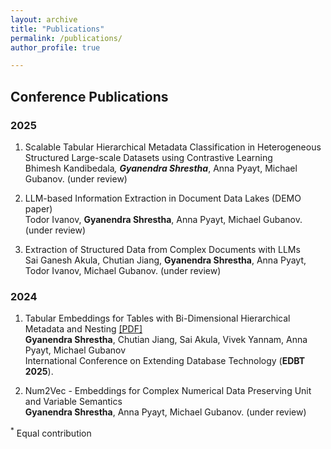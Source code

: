 ```yaml
---
layout: archive
title: "Publications"
permalink: /publications/
author_profile: true

---
```


## Conference Publications

### 2025
1. Scalable Tabular Hierarchical Metadata Classification in Heterogeneous Structured Large-scale Datasets using Contrastive Learning <br>
Bhimesh Kandibedala<sup>*</sup>, **Gyanendra Shrestha**<sup>*</sup>, Anna Pyayt, Michael Gubanov. (under review)

2. LLM-based Information Extraction in Document Data Lakes (DEMO paper) <br>
Todor Ivanov, **Gyanendra Shrestha**, Anna Pyayt, Michael Gubanov. (under review)

3. Extraction of Structured Data from Complex Documents with LLMs <br>
Sai Ganesh Akula, Chutian Jiang, **Gyanendra Shrestha**, Anna Pyayt, Todor Ivanov, Michael Gubanov. (under review)

### 2024

1. Tabular Embeddings for Tables with Bi-Dimensional Hierarchical Metadata and Nesting [\[PDF\]](https://openproceedings.org/2025/conf/edbt/paper-23.pdf) <br>
**Gyanendra Shrestha**, Chutian Jiang, Sai Akula, Vivek Yannam, Anna Pyayt, Michael Gubanov <br>
International Conference on Extending Database Technology (**EDBT 2025**).

2. Num2Vec - Embeddings for Complex Numerical Data Preserving Unit and Variable Semantics <br>
**Gyanendra Shrestha**, Anna Pyayt, Michael Gubanov. (under review)



<sup>*</sup> Equal contribution
